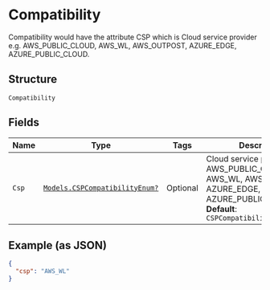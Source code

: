 
# Compatibility

Compatibility would have the attribute CSP which is Cloud service provider e.g. AWS_PUBLIC_CLOUD, AWS_WL, AWS_OUTPOST, AZURE_EDGE, AZURE_PUBLIC_CLOUD.

## Structure

`Compatibility`

## Fields

| Name | Type | Tags | Description |
|  --- | --- | --- | --- |
| `Csp` | [`Models.CSPCompatibilityEnum?`](../../doc/models/csp-compatibility-enum.md) | Optional | Cloud service provider e.g. AWS_PUBLIC_CLOUD, AWS_WL, AWS_OUTPOST, AZURE_EDGE, AZURE_PUBLIC_CLOUD.<br>**Default**: `CSPCompatibilityEnum.AWS_WL` |

## Example (as JSON)

```json
{
  "csp": "AWS_WL"
}
```

